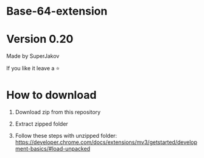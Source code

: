 # Base-64-extension
# Version 0.20

Made by SuperJakov

If you like it leave a ⭐

# How to download

1. Download zip from this repository

2. Extract zipped folder 

3. Follow these steps with unzipped folder: https://developer.chrome.com/docs/extensions/mv3/getstarted/development-basics/#load-unpacked
